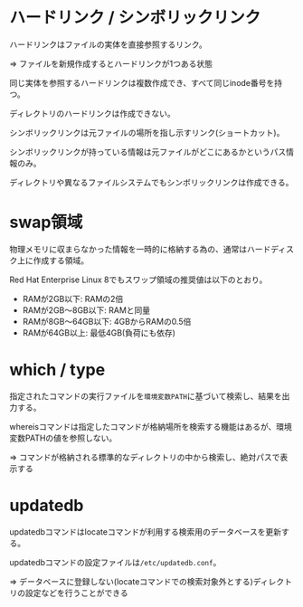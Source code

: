 # ハードリンク / シンボリックリンク

ハードリンクはファイルの実体を直接参照するリンク。

=> ファイルを新規作成するとハードリンクが1つある状態

同じ実体を参照するハードリンクは複数作成でき、すべて同じinode番号を持つ。

ディレクトリのハードリンクは作成できない。

シンボリックリンクは元ファイルの場所を指し示すリンク(ショートカット)。

シンボリックリンクが持っている情報は元ファイルがどこにあるかというパス情報のみ。

ディレクトリや異なるファイルシステムでもシンボリックリンクは作成できる。

# swap領域

物理メモリに収まらなかった情報を一時的に格納する為の、通常はハードディスク上に作成する領域。

Red Hat Enterprise Linux 8でもスワップ領域の推奨値は以下のとおり。

- RAMが2GB以下: RAMの2倍
- RAMが2GB～8GB以下: RAMと同量
- RAMが8GB～64GB以下: 4GBからRAMの0.5倍
- RAMが64GB以上: 最低4GB(負荷にも依存)

# which / type

指定されたコマンドの実行ファイルを`環境変数PATH`に基づいて検索し、結果を出力する。

whereisコマンドは指定したコマンドが格納場所を検索する機能はあるが、環境変数PATHの値を参照しない。

=> コマンドが格納される標準的なディレクトリの中から検索し、絶対パスで表示する

# updatedb

updatedbコマンドはlocateコマンドが利用する検索用のデータベースを更新する。

updatedbコマンドの設定ファイルは`/etc/updatedb.conf`。

=> データベースに登録しない(locateコマンドでの検索対象外とする)ディレクトリの設定などを行うことができる

